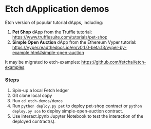 # Etch dApplication demos
Etch version of popular tutorial dApps, including:

1) **Pet Shop** dApp from the Truffle tutorial: https://www.trufflesuite.com/tutorials/pet-shop
2) **Simple Open Auction** dApp from the Ethereum Vyper tutorial:
https://vyper.readthedocs.io/en/v0.1.0-beta.13/vyper-by-example.html#simple-open-auction

It may be migrated to etch-examples: https://github.com/fetchai/etch-examples


### Steps

1) Spin-up a local Fetch ledger
2) Git clone local copy
3) Run `cd etch-demos/demos`
4) Run `python deploy.py pet` to deploy pet-shop contract or `python deploy.py soa` to deploy simple-open-auction contract.
5) Use interact.ipynb Jupyter Notebook to test the interaction of the deployed contract(s).
